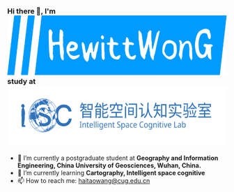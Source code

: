 ### Hi there 👋, I'm <img src="./src/logo.svg" alt="HewittWong" style="height:137px" /> study at <img src="./src/isc.svg" alt="ISC" style="height:137px" />

- 🔭 I’m currently a postgraduate student at **Geography and Information Engineering, China University of Geosciences, Wuhan, China.**
- 🌱 I’m currently learning **Cartography, Intelligent space cognitive**
- 📫 How to reach me: haitaowang@cug.edu.cn
